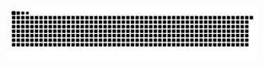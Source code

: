 ![GitHub Snake](https://github.com/cx29/cx29/blob/output/snake-dark.svg?palette=github-dark&color_snake=#00ffcc&color_dots=#161b22,#0e4429,#006d32,#26a641,#39d353)
